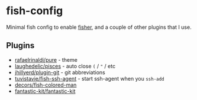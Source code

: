 # fish-config

Minimal fish config to enable [fisher](https://github.com/jorgebucaran/fisher), and a couple of other plugins that I use.

## Plugins

- [rafaelrinaldi/pure](https://github.com/rafaelrinaldi/pure) - theme
- [laughedelic/pisces](https://github.com/laughedelic/pisces) - auto close `(` / `"` / etc
- [jhillyerd/plugin-git](https://github.com/jhillyerd/plugin-git) - git abbreviations
- [tuvistavie/fish-ssh-agent](https://github.com/danhper/fish-ssh-agent) - start ssh-agent when you `ssh-add`
- [decors/fish-colored-man](https://github.com/decors/fish-colored-man)
- [fantastic-kit/fantastic-kit](https://github.com/fantastic-kit/fantastic-kit)

